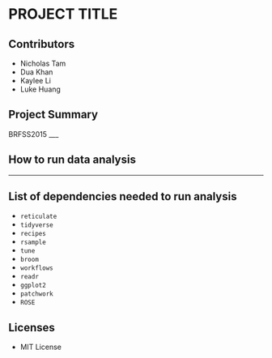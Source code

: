# PROJECT TITLE

## Contributors

- Nicholas Tam
- Dua Khan
- Kaylee Li
- Luke Huang

## Project Summary

BRFSS2015 ___

## How to run data analysis

___

## List of dependencies needed to run analysis

- `reticulate`
- `tidyverse`
- `recipes`
- `rsample`
- `tune`
- `broom`
- `workflows`
- `readr`
- `ggplot2`
- `patchwork`
- `ROSE`

## Licenses

- MIT License
